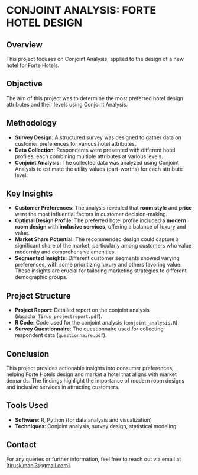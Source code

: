 # CONJOINT ANALYSIS: FORTE HOTEL DESIGN

## Overview
This project focuses on Conjoint Analysis, applied to the design of a new hotel for Forte Hotels.

## Objective
The aim of this project was to determine the most preferred hotel design attributes and their levels using Conjoint Analysis.

## Methodology
- **Survey Design**: A structured survey was designed to gather data on customer preferences for various hotel attributes.
- **Data Collection**: Respondents were presented with different hotel profiles, each combining multiple attributes at various levels.
- **Conjoint Analysis**: The collected data was analyzed using Conjoint Analysis to estimate the utility values (part-worths) for each attribute level.

## Key Insights
- **Customer Preferences**: The analysis revealed that **room style** and **price** were the most influential factors in customer decision-making.
- **Optimal Design Profile**: The preferred hotel profile included a **modern room design** with **inclusive services**, offering a balance of luxury and value.
- **Market Share Potential**: The recommended design could capture a significant share of the market, particularly among customers who value modernity and comprehensive amenities.
- **Segmented Insights**: Different customer segments showed varying preferences, with some prioritizing luxury and others favoring value. These insights are crucial for tailoring marketing strategies to different demographic groups.

## Project Structure
- **Project Report**: Detailed report on the conjoint analysis (`Wagacha_Tirus_projectreport.pdf`).
- **R Code**: Code used for the conjoint analysis (`conjoint_analysis.R`).
- **Survey Questionnaire**: The questionnaire used for collecting respondent data (`questionnaire.pdf`).

## Conclusion
This project provides actionable insights into consumer preferences, helping Forte Hotels design and market a hotel that aligns with market demands. The findings highlight the importance of modern room designs and inclusive services in attracting customers.

## Tools Used
- **Software**: R, Python (for data analysis and visualization)
- **Techniques**: Conjoint analysis, survey design, statistical modeling
  
## Contact
For any queries or further information, feel free to reach out via email at [tiruskimani3@gmail.com].

